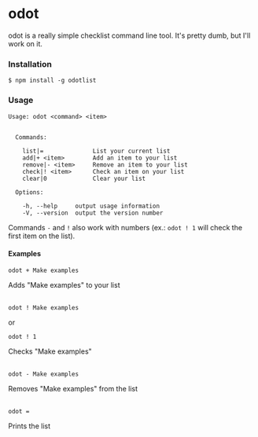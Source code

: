 # odot
odot is a really simple checklist command line tool. It's pretty dumb, but I'll work on it.

### Installation
```
$ npm install -g odotlist
```

### Usage
```
Usage: odot <command> <item>


  Commands:

    list|=              List your current list
    add|+ <item>        Add an item to your list
    remove|- <item>     Remove an item to your list
    check|! <item>      Check an item on your list
    clear|0             Clear your list

  Options:

    -h, --help     output usage information
    -V, --version  output the version number
```
Commands ```-``` and ```!``` also work with numbers (ex.: ```odot ! 1``` will check the first item on the list).

#### Examples
```
odot + Make examples
```
Adds "Make examples" to your list
<br><br>
```
odot ! Make examples
```
or
```
odot ! 1
```
Checks "Make examples"
<br><br>
```
odot - Make examples
```
Removes "Make examples" from the list
<br><br>
```
odot =
```
Prints the list
